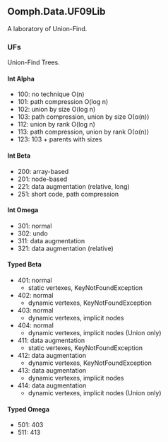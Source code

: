 ## Oomph.Data.UF09Lib
A laboratory of Union-Find.

### UFs
Union-Find Trees.

#### Int Alpha
- 100: no technique O(n)
- 101: path compression O(log n)
- 102: union by size O(log n)
- 103: path compression, union by size O(α(n))
- 112: union by rank O(log n)
- 113: path compression, union by rank O(α(n))
- 123: 103 + parents with sizes

#### Int Beta
- 200: array-based
- 201: node-based
- 221: data augmentation (relative, long)
- 251: short code, path compression

#### Int Omega
- 301: normal
- 302: undo
- 311: data augmentation
- 321: data augmentation (relative)

#### Typed Beta
- 401: normal
  - static vertexes, KeyNotFoundException
- 402: normal
  - dynamic vertexes, KeyNotFoundException
- 403: normal
  - dynamic vertexes, implicit nodes
- 404: normal
  - dynamic vertexes, implicit nodes (Union only)
- 411: data augmentation
  - static vertexes, KeyNotFoundException
- 412: data augmentation
  - dynamic vertexes, KeyNotFoundException
- 413: data augmentation
  - dynamic vertexes, implicit nodes
- 414: data augmentation
  - dynamic vertexes, implicit nodes (Union only)

#### Typed Omega
- 501: 403
- 511: 413
